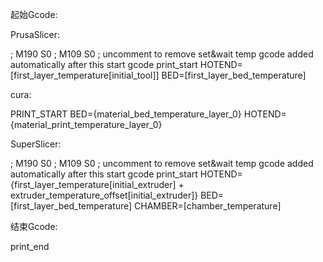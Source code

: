 起始Gcode:

PrusaSlicer:

; M190 S0
; M109 S0 ; uncomment to remove set&wait temp gcode added automatically after this start gcode
print_start HOTEND=[first_layer_temperature[initial_tool]] BED=[first_layer_bed_temperature]

cura:

PRINT_START BED={material_bed_temperature_layer_0} HOTEND={material_print_temperature_layer_0}

SuperSlicer:

; M190 S0
; M109 S0 ; uncomment to remove set&wait temp gcode added automatically after this start gcode
print_start HOTEND={first_layer_temperature[initial_extruder] + extruder_temperature_offset[initial_extruder]} BED=[first_layer_bed_temperature] CHAMBER=[chamber_temperature]

结束Gcode:

print_end
